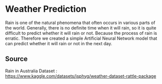 # Weather Prediction
Rain is one of the natural phenomena that often occurs in various parts of the world. Generally, there is no definite time when it will rain, so it is quite difficult to predict whether it will rain or not. Because the process of rain is erratic. Therefore we created a simple Artificial Neural Network model that can predict whether it will rain or not in the next day.
## Source
Rain in Australia Dataset : https://www.kaggle.com/datasets/jsphyg/weather-dataset-rattle-package
